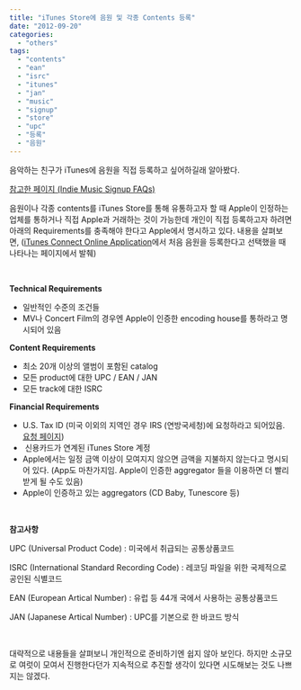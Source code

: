 ```yaml
---
title: "iTunes Store에 음원 및 각종 Contents 등록"
date: "2012-09-20"
categories: 
  - "others"
tags: 
  - "contents"
  - "ean"
  - "isrc"
  - "itunes"
  - "jan"
  - "music"
  - "signup"
  - "store"
  - "upc"
  - "등록"
  - "음원"
---
```


음악하는 친구가 iTunes에 음원을 직접 등록하고 싶어하길래 알아봤다.

[참고한 페이지 (Indie Music Signup FAQs)](http://www.apple.com/itunes/content-providers/music-faq.html)

음원이나 각종 contents를 iTunes Store를 통해 유통하고자 할 때 Apple이 인정하는 업체를 통하거나 직접 Apple과 거래하는 것이 가능한데 개인이 직접 등록하고자 하려면 아래의 Requirements를 충족해야 한다고 Apple에서 명시하고 있다. 내용을 살펴보면, ([iTunes Connect Online Application](https://itunesconnect.apple.com/WebObjects/iTunesConnect.woa/wa/apply)에서 처음 음원을 등록한다고 선택했을 때 나타나는 페이지에서 발췌)

 

**Technical Requirements**

- 일반적인 수준의 조건들
- MV나 Concert Film의 경우엔 Apple이 인증한 encoding house를 통하라고 명시되어 있음

**Content Requirements**

- 최소 20개 이상의 앨범이 포함된 catalog
- 모든 product에 대한 UPC / EAN / JAN
- 모든 track에 대한 ISRC

**Financial Requirements**

- U.S. Tax ID (미국 이외의 지역인 경우 IRS (연방국세청)에 요청하라고 되어있음. [요청 페이지](http://www.irs.gov/Businesses/Small-Businesses-&-Self-Employed/How-to-Apply-for-an-EIN))
-  신용카드가 연계된 iTunes Store 계정
- Apple에서는 일정 금액 이상이 모여지지 않으면 금액을 지불하지 않는다고 명시되어 있다. (App도 마찬가지임. Apple이 인증한 aggregator 들을 이용하면 더 빨리 받게 될 수도 있음)
- Apple이 인증하고 있는 aggregators (CD Baby, Tunescore 등)

 

**참고사항**

UPC (Universal Product Code) : 미국에서 취급되는 공통상품코드

ISRC (International Standard Recording Code) : 레코딩 파일을 위한 국제적으로 공인된 식별코드

EAN (European Artical Number) : 유럽 등 44개 국에서 사용하는 공통상품코드

JAN (Japanese Artical Number) : UPC를 기본으로 한 바코드 방식

 

대략적으로 내용들을 살펴보니 개인적으로 준비하기엔 쉽지 않아 보인다. 하지만 소규모로 여럿이 모여서 진행한다던가 지속적으로 추진할 생각이 있다면 시도해보는 것도 나쁘지는 않겠다.
